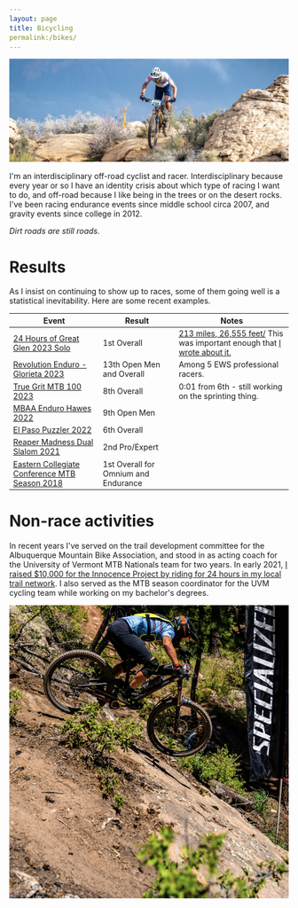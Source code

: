 ```yaml
---
layout: page
title: Bicycling
permalink:/bikes/
---
```


![photo](images/true-grit-crop.jpg)

I'm an interdisciplinary off-road cyclist and racer. Interdisciplinary because every year or so I have an identity crisis about which type of racing I want to do, and off-road because I like being in the trees or on the desert rocks. I've been racing endurance events since middle school circa 2007, and gravity events since college in 2012.

_Dirt roads are still roads._

# Results
As I insist on continuing to show up to races, some of them going well is a statistical inevitability. Here are some recent examples.

|__Event__|__Result__|__Notes__|    
|-------------------------|-------------------------|-----------------------|
[24 Hours of Great Glen 2023 Solo](https://live.bullitttiming.com/event/class-group/2550/class/7112/teamResults) |1st Overall |[213 miles, 26,555 feet/](https://www.strava.com/activities/9595538735) This was important enough that [I wrote about it.](https://www.instagram.com/p/CwEGKFcMuWK/)
[Revolution Enduro - Glorieta 2023](https://www.sportident.co.uk/results/RevolutionEnduro/2023/GlorietaEnduro/)  |13th Open Men and Overall     |Among 5 EWS professional racers.
[True Grit MTB 100 2023](https://my.raceresult.com/234048/)|8th Overall | 0:01 from 6th - still working on the sprinting thing.
[MBAA Enduro Hawes 2022](https://mbaaendurohawes.itsyourrace.com/ResultsMultiStage.aspx?&id=14695&y=0&st=0&cat=833&srch=)|9th Open Men| 
[El Paso Puzzler 2022](https://www.webscorer.com/racedetails?raceid=265087&did=307667)|6th Overall| 
[Reaper Madness Dual Slalom 2021](https://www.pinkbike.com/news/race-report-2021-dvo-reaper-madness-bootleg-canyon.html)|2nd Pro/Expert| 
[Eastern Collegiate Conference MTB Season 2018](https://img1.wsimg.com/blobby/go/87a1a8b1-e31c-45fe-a820-6f97a8558930/downloads/2018_mtb_overall_standings_w4b%20(2).pdf?ver=1600701277961)| 1st Overall for Omnium and Endurance | 

# Non-race activities

In recent years I've served on the trail development committee for the Albuquerque Mountain Bike Association, and stood in as acting coach for the University of Vermont MTB Nationals team for two years. In early 2021, [I raised $10,000 for the Innocence Project by riding for 24 hours in my local trail network](https://www.gofundme.com/f/24-hours-for-innocence). I also served as the MTB season coordinator for the UVM cycling team while working on my bachelor's degrees.


![photo](images/glorieta-2.jpg)


